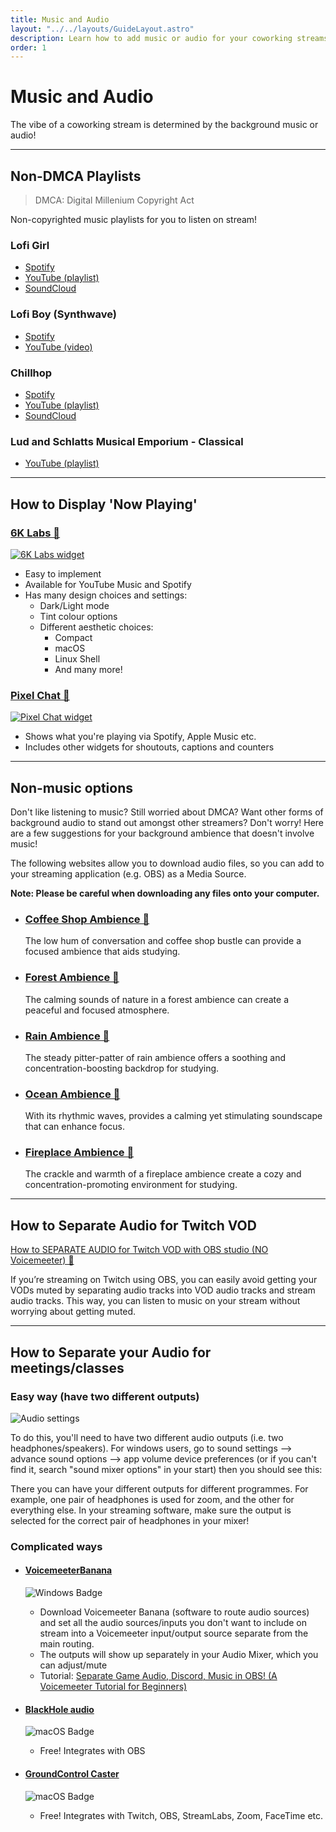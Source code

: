 ```yaml
---
title: Music and Audio
layout: "../../layouts/GuideLayout.astro"
description: Learn how to add music or audio for your coworking streams!
order: 1
---
```


# Music and Audio

The vibe of a coworking stream is determined by the background music or audio!

---

## Non-DMCA Playlists

> DMCA: Digital Millenium Copyright Act

Non-copyrighted music playlists for you to listen on stream!

### Lofi Girl

- [Spotify](https://open.spotify.com/playlist/0vvXsWCC9xrXsKd4FyS8kM?si=65d4b951673847a2)
- [YouTube (playlist)](https://www.youtube.com/watch?v=CMNyHBx1gak&list=PL6NdkXsPL07KN01gH2vucrHCEyyNmVEx4)
- [SoundCloud](https://soundcloud.com/lofi_girl)

### Lofi Boy (Synthwave)

- [Spotify](https://open.spotify.com/playlist/1YIe34rcmLjCYpY9wJoM2p?si=f5115c5c9b644871)
- [YouTube (video)](https://youtu.be/TlWYgGyNnJo)

### Chillhop

- [Spotify](https://open.spotify.com/user/chillhopmusic?si=b9c63cbb27db45ab&nd=1&dlsi=477657d953294e71)
- [YouTube (playlist)](https://www.youtube.com/watch?v=XuW2hx3h7sE&list=PLt7bG0K25iXgkGK9PLhP3yryqc7S8uHds)
- [SoundCloud](https://soundcloud.com/chillhopdotcom)

### Lud and Schlatts Musical Emporium - Classical

- [YouTube (playlist)](https://youtu.be/VBSP75pr2bg?list=PL2LwrpMfls5K1DVyG5ii_mEGKqzK9EGlr)

---

## How to Display 'Now Playing'

### [6K Labs 🔗](https://6klabs.com/)

<a href="https://6klabs.com/"><img src="/images/music-and-audio/6klabs.webp" alt="6K Labs widget" loading="lazy" /></a>

- Easy to implement
- Available for YouTube Music and Spotify
- Has many design choices and settings:
  - Dark/Light mode
  - Tint colour options
  - Different aesthetic choices:
    - Compact
    - macOS
    - Linux Shell
    - And many more!

### [Pixel Chat 🔗](https://pixelchat.tv/)

<a href="https://pixelchat.tv/"><img src="/images/music-and-audio/pixelchat.webp" alt="Pixel Chat widget" loading="lazy" /></a>

- Shows what you're playing via Spotify, Apple Music etc.
- Includes other widgets for shoutouts, captions and counters

---

## Non-music options

Don't like listening to music? Still worried about DMCA? Want other forms of background audio to stand out amongst other streamers? Don't worry! Here are a few suggestions for your background ambience that doesn't involve music!

The following websites allow you to download audio files, so you can add to your streaming application (e.g. OBS) as a Media Source.

**Note: Please be careful when downloading any files onto your computer.**

- ### [Coffee Shop Ambience 🔗](https://pixabay.com/sound-effects/search/coffee%20shop/)

  The low hum of conversation and coffee shop bustle can provide a focused ambience that aids studying.

- ### [Forest Ambience 🔗](https://pixabay.com/sound-effects/search/forest%20ambience/)

  The calming sounds of nature in a forest ambience can create a peaceful and focused atmosphere.

- ### [Rain Ambience 🔗](https://pixabay.com/sound-effects/search/rain/)

  The steady pitter-patter of rain ambience offers a soothing and concentration-boosting backdrop for studying.

- ### [Ocean Ambience 🔗](https://pixabay.com/sound-effects/search/ocean%20ambience/)

  With its rhythmic waves, provides a calming yet stimulating soundscape that can enhance focus.

- ### [Fireplace Ambience 🔗](https://pixabay.com/sound-effects/search/fireplace/)

  The crackle and warmth of a fireplace ambience create a cozy and concentration-promoting environment for studying.

---

## How to Separate Audio for Twitch VOD

[How to SEPARATE AUDIO for Twitch VOD with OBS studio (NO Voicemeeter) 🔗](https://www.youtube.com/watch?v=0Lj5rkqSp48)

If you’re streaming on Twitch using OBS, you can easily avoid getting your VODs muted by separating audio tracks into VOD audio tracks and stream audio tracks. This way, you can listen to music on your stream without worrying about getting muted.

---

## How to Separate your Audio for meetings/classes

### Easy way (have two different outputs)

<img src="/images/music-and-audio/audio_settings.webp" alt="Audio settings" loading="lazy" />

To do this, you'll need to have two different audio outputs (i.e. two headphones/speakers). For windows users, go to sound settings --> advance sound options --> app volume device preferences (or if you can't find it, search "sound mixer options" in your start) then you should see this:

There you can have your different outputs for different programmes. For example, one pair of headphones is used for zoom, and the other for everything else. In your streaming software, make sure the output is selected for the correct pair of headphones in your mixer!

### Complicated ways

- #### [VoicemeeterBanana](https://vb-audio.com/Voicemeeter/banana.htm) 
  ![Windows Badge](https://img.shields.io/badge/Windows-0078D4?logo=windows&logoColor=fff&style=for-the-badge)

  - Download Voicemeeter Banana (software to route audio sources) and set all the audio sources/inputs you don't want to include on stream into a Voicemeeter input/output source separate from the main routing. 
  - The outputs will show up separately in your Audio Mixer, which you can adjust/mute 
  - Tutorial: [Separate Game Audio, Discord, Music in OBS! (A Voicemeeter Tutorial for Beginners)](https://www.youtube.com/watch?v=XD9sWOjITYU&t=376s)

- #### [BlackHole audio](https://obsproject.com/forum/resources/mac-desktop-audio-using-blackhole.1191/)
  ![macOS Badge](https://img.shields.io/badge/macOS-fff?logo=macos&logoColor=000&style=for-the-badge)
  - Free! Integrates with OBS

- #### [GroundControl Caster](https://gingeraudio.com/groundcontrol-caster/)
  ![macOS Badge](https://img.shields.io/badge/macOS-fff?logo=macos&logoColor=000&style=for-the-badge)
  - Free! Integrates with Twitch, OBS, StreamLabs, Zoom, FaceTime etc.
